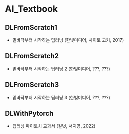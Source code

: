 # AI_Textbook

## DLFromScratch1
* 밑바닥부터 시작하는 딥러닝 (한빛미디어, 사이토 고키, 2017)

## DLFromScratch2
* 밑바닥부터 시작하는 딥러닝 2 (한빛미디어, ???, ???)

## DLFromScratch3
* 밑바닥부터 시작하는 딥러닝 3 (한빛미디어, ???, ???)

## DLWithPytorch
* 딥러닝 파이토치 교과서 (길벗, 서지영, 2022)